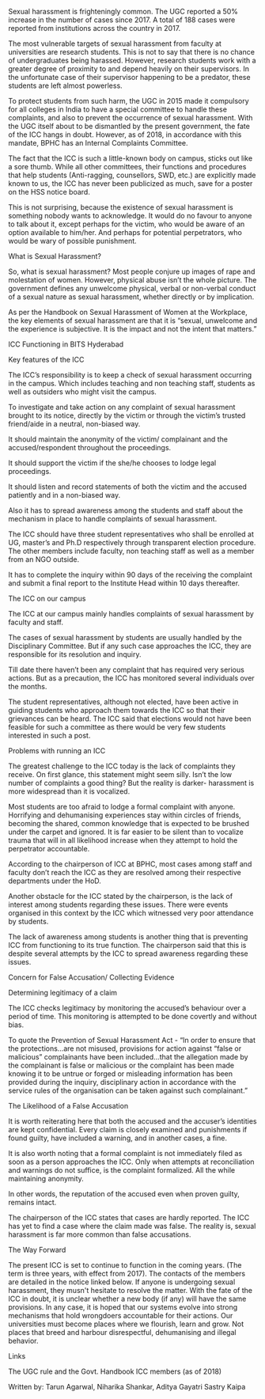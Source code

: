 
Sexual harassment is frighteningly common. The UGC reported a 50%
increase in the number of cases since 2017. A total of 188 cases were
reported from institutions across the country in 2017.


The most vulnerable targets of sexual harassment from faculty at
universities are research students. This is not to say that there is no
chance of undergraduates being harassed. However, research students work
 with a greater degree of proximity to and depend heavily on their
supervisors. In the unfortunate case of their supervisor happening to be
 a predator, these students are left almost powerless.


To protect students from such harm, the UGC in 2015 made it
compulsory for all colleges in India to have a special committee to
handle these complaints, and also to prevent the occurrence of sexual
harassment. With the UGC itself about to be dismantled by the present
government, the fate of the ICC hangs in doubt. However, as of 2018, in
accordance with this mandate, BPHC has an Internal Complaints Committee.


The fact that the ICC is such a little-known body on campus, sticks
out like a sore thumb. While all other committees, their functions and
procedures that help students (Anti-ragging, counsellors, SWD, etc.) are
 explicitly made known to us, the ICC has never been publicized as much,
 save for a poster on the HSS notice board.


This is not surprising, because the existence of sexual harassment is
 something nobody wants to acknowledge. It would do no favour to anyone
to talk about it, except perhaps for the victim, who would be aware of
an option available to him/her. And perhaps for potential perpetrators,
who would be wary of possible punishment.





What is Sexual Harassment?


So, what is sexual harassment? Most people conjure up images of rape
and molestation of women. However, physical abuse isn’t the whole
picture. The government defines any unwelcome physical, verbal or
non-verbal conduct of a sexual nature as sexual harassment, whether
directly or by implication.


As per the Handbook on Sexual Harassment of Women at the Workplace,
the key elements of sexual harassment are that it is “sexual, unwelcome
and the experience is subjective. It is the impact and not the intent that matters.”





ICC Functioning in BITS Hyderabad





Key features of the ICC


The ICC’s responsibility is to keep a check of sexual harassment
occurring in the campus. Which includes teaching and non teaching staff,
 students as well as outsiders who might visit the campus.


To investigate and take action on any complaint of sexual harassment
brought to its notice, directly by the victim or through the victim’s
trusted friend/aide in a neutral, non-biased way.


It should maintain the anonymity of the victim/ complainant and the accused/respondent throughout the proceedings.


It should support the victim if the she/he chooses to lodge legal proceedings.


It should listen and record statements of both the victim and the accused patiently and in a non-biased way.


Also it has to spread awareness among the students and staff about
the mechanism in place to handle complaints of sexual harassment.


The ICC should have three student representatives who shall be
enrolled  at UG, master’s and Ph.D respectively through transparent
election procedure. The other members include faculty, non teaching
staff as well as a member from an NGO outside.


It has to complete the inquiry within 90 days of the receiving the
complaint and submit a final report to the Institute Head within 10 days
 thereafter.





The ICC on our campus


The ICC at our campus mainly handles complaints of sexual harassment by faculty and staff.


The cases of sexual harassment by students are usually handled by the
 Disciplinary Committee. But if any such case approaches the ICC, they
are responsible for its resolution and inquiry.


Till date there haven’t been any complaint that has required very
serious actions. But as a precaution, the ICC has monitored several
individuals over the months.


The student representatives, although not elected, have been active
in guiding students who approach them towards the ICC so that their
grievances can be heard.
The ICC said that elections would not have been feasible for such a
committee as there would be very few students interested in such a post.





Problems with running an ICC


The greatest challenge to the ICC today is the lack of complaints
they receive. On first glance, this statement might seem silly. Isn’t
the low number of complaints a good thing? But the reality is darker-
harassment is more widespread than it is vocalized.


Most students are too afraid to lodge a formal complaint with anyone.
 Horrifying and dehumanising experiences stay within circles of friends,
 becoming the shared, common knowledge that is expected to be brushed
under the carpet and ignored. It is far easier to be silent than to
vocalize trauma that will in all likelihood increase when they attempt
to hold the perpetrator accountable.


According to the chairperson of ICC at BPHC, most cases among staff
and faculty don’t reach the ICC as they are resolved among their
respective departments under the HoD.


Another obstacle for the ICC stated by the chairperson, is the lack
of interest among students regarding these issues. There were events
organised in this context by the ICC which witnessed very poor
attendance by students.


The lack of awareness among students is another thing that is
preventing ICC from functioning to its true function. The chairperson
said that this is despite several attempts by the ICC to spread
awareness regarding these issues.





Concern for False Accusation/ Collecting Evidence





Determining legitimacy of a claim


The ICC checks legitimacy by monitoring the accused’s behaviour over a
 period of time. This monitoring is attempted to be done covertly and
without bias.


To quote the Prevention of Sexual Harassment Act  -
“In order to ensure that the protections...are not misused, provisions
for action against “false or malicious” complainants have been
included...that the allegation made by the complainant is false or
malicious or the complaint has been made knowing it to be untrue or
forged or misleading information has been provided during the inquiry,
disciplinary action in accordance with the service rules of the
organisation can be taken against such complainant.”





The Likelihood of a False Accusation


It is worth reiterating here that both the accused and the accuser’s
identities are kept confidential. Every claim is closely examined and
punishments if found guilty, have included a warning, and in another
cases, a fine.


It is also worth noting that a formal complaint is not immediately
filed as soon as a person approaches the ICC. Only when attempts at
reconciliation and warnings do not suffice, is the complaint formalized.
 All the while maintaining anonymity.


In other words, the reputation of the accused even when proven guilty, remains intact.


The chairperson of the ICC states that cases are hardly reported. The ICC has yet to find a case where the claim made was false.
The reality is, sexual harassment is far more common than false accusations.





The Way Forward


The present ICC is set to continue to function in the coming years.
(The term is three years, with effect from 2017). The contacts of the
members are detailed in the notice linked below. If anyone is undergoing
 sexual harassment, they musn't hesitate to resolve the matter.
With the fate of the ICC in doubt, it is unclear whether a new body (if
any) will have the same provisions. In any case, it is hoped that our
systems evolve into strong mechanisms that hold wrongdoers accountable
for their actions. Our universities must become places where we
flourish, learn and grow. Not places that breed and harbour
disrespectful, dehumanising and illegal behavior.





Links



The UGC rule and the Govt. Handbook
ICC members (as of 2018)



Written by: Tarun Agarwal, Niharika Shankar, Aditya Gayatri Sastry Kaipa 

